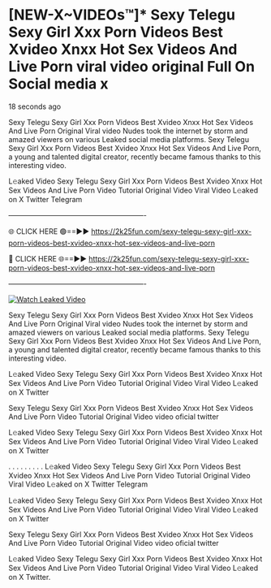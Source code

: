 # [NEW-X~VIDEOs™]* Sexy Telegu Sexy Girl Xxx Porn Videos Best Xvideo Xnxx Hot Sex Videos And Live Porn viral video original Full On Social media x

18 seconds ago

Sexy Telegu Sexy Girl Xxx Porn Videos Best Xvideo Xnxx Hot Sex Videos And Live Porn Original Viral video Nudes took the internet by storm and amazed viewers on various Leaked social media platforms. Sexy Telegu Sexy Girl Xxx Porn Videos Best Xvideo Xnxx Hot Sex Videos And Live Porn, a young and talented digital creator, recently became famous thanks to this interesting video.

L𝚎aked Video Sexy Telegu Sexy Girl Xxx Porn Videos Best Xvideo Xnxx Hot Sex Videos And Live Porn Video Tutorial Original Video Viral Video L𝚎aked on X Twitter Telegram

———————————————————-

🌐 CLICK HERE 🟢==►► https://2k25fun.com/sexy-telegu-sexy-girl-xxx-porn-videos-best-xvideo-xnxx-hot-sex-videos-and-live-porn

🔴 CLICK HERE 🌐==►► https://2k25fun.com/sexy-telegu-sexy-girl-xxx-porn-videos-best-xvideo-xnxx-hot-sex-videos-and-live-porn

———————————————————-

[![Watch Leaked Video](https://miro.medium.com/v2/resize:fit:828/format:webp/1*cilzJN44JGOrTw9NJCrNHA.gif "Watch Leaked Video")](https://2k25fun.com/sexy-telegu-sexy-girl-xxx-porn-videos-best-xvideo-xnxx-hot-sex-videos-and-live-porn)

Sexy Telegu Sexy Girl Xxx Porn Videos Best Xvideo Xnxx Hot Sex Videos And Live Porn Original Viral video Nudes took the internet by storm and amazed viewers on various Leaked social media platforms. Sexy Telegu Sexy Girl Xxx Porn Videos Best Xvideo Xnxx Hot Sex Videos And Live Porn, a young and talented digital creator, recently became famous thanks to this interesting video.

L𝚎aked Video Sexy Telegu Sexy Girl Xxx Porn Videos Best Xvideo Xnxx Hot Sex Videos And Live Porn Video Tutorial Original Video Viral Video L𝚎aked on X Twitter

Sexy Telegu Sexy Girl Xxx Porn Videos Best Xvideo Xnxx Hot Sex Videos And Live Porn Video Tutorial Original Video video oficial twitter

L𝚎aked Video Sexy Telegu Sexy Girl Xxx Porn Videos Best Xvideo Xnxx Hot Sex Videos And Live Porn Video Tutorial Original Video Viral Video L𝚎aked on X Twitter

. . . . . . . . . L𝚎aked Video Sexy Telegu Sexy Girl Xxx Porn Videos Best Xvideo Xnxx Hot Sex Videos And Live Porn Video Tutorial Original Video Viral Video L𝚎aked on X Twitter Telegram

L𝚎aked Video Sexy Telegu Sexy Girl Xxx Porn Videos Best Xvideo Xnxx Hot Sex Videos And Live Porn Video Tutorial Original Video Viral Video L𝚎aked on X Twitter

Sexy Telegu Sexy Girl Xxx Porn Videos Best Xvideo Xnxx Hot Sex Videos And Live Porn Video Tutorial Original Video video oficial twitter

L𝚎aked Video Sexy Telegu Sexy Girl Xxx Porn Videos Best Xvideo Xnxx Hot Sex Videos And Live Porn Video Tutorial Original Video Viral Video L𝚎aked on X Twitter.